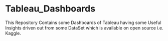 # Tableau_Dashboards
This Repository Contains some Dashboards of Tableau having some Useful Insights driven out from some DataSet which is available on open source i.e. Kaggle.
